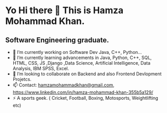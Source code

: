 # Yo Hi there 👋 This is Hamza Mohammad Khan.

## Software Engineering graduate.
- 🔭 I’m currently working on Software Dev Java, C++, Python...
- 🌱 I’m currently learning advancements in Java, Python, C++, SQL, HTML, CSS, JS ,Django ,Data Science, Artificial Intelligence, Data Analysis, IBM SPSS, Excel.
- 👯 I’m looking to collaborate on Backend and also Frontend Devlopment Projetcs.
- 📫 Contact: hamzamohammadkhan@gmail.com, https://www.linkedin.com/in/hamza-mohammad-khan-355b5a129/
- ⚡ A sports geek. ( Cricket, Football, Boxing, Motosports, Weightlifting etc)

